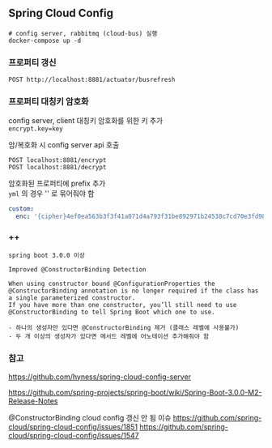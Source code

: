 ## Spring Cloud Config

```
# config server, rabbitmq (cloud-bus) 실행
docker-compose up -d
```

### 프로퍼티 갱신
```
POST http://localhost:8881/actuator/busrefresh
```

### 프로퍼티 대칭키 암호화
config server, client 대칭키 암호화를 위한 키 추가<br/>
`encrypt.key=key`

암/복호화 시 config server api 호출
```
POST localhost:8881/encrypt
POST localhost:8881/decrypt
```

암호화된 프로퍼티에 prefix 추가<br/>
`yml` 의 경우 '' 로 묶어줘야 함
```yml
custom:
  enc: '{cipher}4ef0ea563b3f3f41a071d4a793f31be892971b24538c7cd70e3fd98c3a59afd6'
```

### ++
```
spring boot 3.0.0 이상 

Improved @ConstructorBinding Detection

When using constructor bound @ConfigurationProperties the @ConstructorBinding annotation is no longer required if the class has a single parameterized constructor. 
If you have more than one constructor, you’ll still need to use @ConstructorBinding to tell Spring Boot which one to use.

- 하나의 생성자만 있다면 @ConstructorBinding 제거 (클래스 레벨에 사용불가)
- 두 개 이상의 생성자가 있다면 메서드 레벨에 어노테이션 추가해줘야 함
```


### 참고

https://github.com/hyness/spring-cloud-config-server

https://github.com/spring-projects/spring-boot/wiki/Spring-Boot-3.0.0-M2-Release-Notes

@ConstructorBinding cloud config 갱신 안 됨 이슈
https://github.com/spring-cloud/spring-cloud-config/issues/1851
https://github.com/spring-cloud/spring-cloud-config/issues/1547